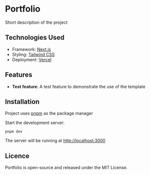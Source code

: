 # Portfolio

Short description of the project

## Technologies Used

- Framework: [Next.js](https://nextjs.org/)
- Styling: [Tailwind CSS](https://tailwindcss.com/)
- Deployment: [Vercel](https://vercel.com/)

## Features

- **Test feature**: A test feature to demonstrate the use of the template

## Installation

Project uses [pnpm](https://pnpm.io/installation) as the package manager

Start the development server:

```
pnpm dev
```

The server will be running at [http://localhost:3000](http://localhost:3000)

## Licence

Portfolio is open-source and released under the MIT License.
